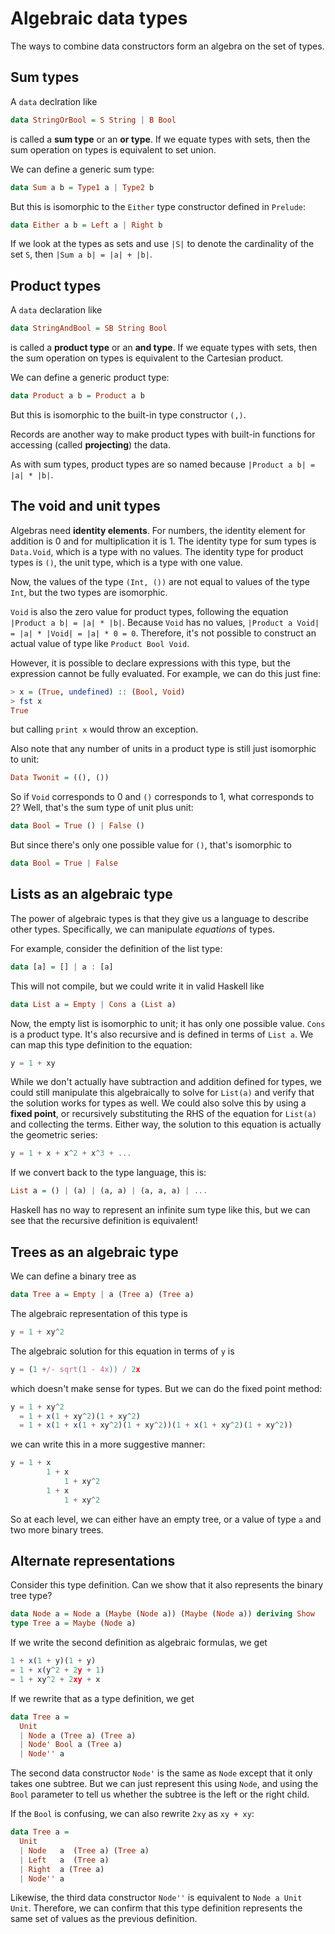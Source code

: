 # Algebraic data types

The ways to combine data constructors form an algebra on the set of types.

## Sum types

A `data` declration like

```hs
data StringOrBool = S String | B Bool
```

is called a **sum type** or an **or type**.
If we equate types with sets, then the sum operation on types is equivalent to set union.

We can define a generic sum type:

```hs
data Sum a b = Type1 a | Type2 b
```

But this is isomorphic to the `Either` type constructor defined in `Prelude`:

```hs
data Either a b = Left a | Right b
```

If we look at the types as sets and use `|S|` to denote the cardinality of the set `S`, then `|Sum a b| = |a| + |b|`.

## Product types

A `data` declaration like

```hs
data StringAndBool = SB String Bool
```

is called a **product type** or an **and type**.
If we equate types with sets, then the sum operation on types is equivalent to the Cartesian product.

We can define a generic product type:

```hs
data Product a b = Product a b
```

But this is isomorphic to the built-in type constructor `(,)`.

Records are another way to make product types with built-in functions for accessing (called **projecting**) the data.

As with sum types, product types are so named because `|Product a b| = |a| * |b|`.

## The void and unit types

Algebras need **identity elements**.
For numbers, the identity element for addition is 0 and for multiplication it is 1.
The identity type for sum types is `Data.Void`, which is a type with no values.
The identity type for product types is `()`, the unit type, which is a type with one value.

Now, the values of the type `(Int, ())` are not equal to values of the type `Int`, but the two types are isomorphic.

`Void` is also the zero value for product types, following the equation `|Product a b| = |a| * |b|`.
Because `Void` has no values, `|Product a Void| = |a| * |Void| = |a| * 0 = 0`.
Therefore, it's not possible to construct an actual value of type like `Product Bool Void`.

However, it is possible to declare expressions with this type, but the expression cannot be fully evaluated.
For example, we can do this just fine:

```hs
> x = (True, undefined) :: (Bool, Void)
> fst x
True
```

but calling `print x` would throw an exception.

Also note that any number of units in a product type is still just isomorphic to unit:

```hs
Data Twonit = ((), ())
```

So if `Void` corresponds to 0 and `()` corresponds to 1, what corresponds to 2?
Well, that's the sum type of unit plus unit:

```hs
data Bool = True () | False ()
```

But since there's only one possible value for `()`, that's isomorphic to

```hs
data Bool = True | False
```

## Lists as an algebraic type

The power of algebraic types is that they give us a language to describe other types.
Specifically, we can manipulate *equations* of types.

For example, consider the definition of the list type:

```hs
data [a] = [] | a : [a]
```

This will not compile, but we could write it in valid Haskell like

```hs
data List a = Empty | Cons a (List a)
```

Now, the empty list is isomorphic to unit; it has only one possible value.
`Cons` is a product type.
It's also recursive and is defined in terms of `List a`.
We can map this type definition to the equation:

```js
y = 1 + xy
```

While we don't actually have subtraction and addition defined for types, we could still manipulate this algebraically to solve for `List(a)` and verify that the solution works for types as well.
We could also solve this by using a **fixed point**, or recursively substituting the RHS of the equation for `List(a)` and collecting the terms.
Either way, the solution to this equation is actually the geometric series:

```js
y = 1 + x + x^2 + x^3 + ...
```

If we convert back to the type language, this is:

```hs
List a = () | (a) | (a, a) | (a, a, a) | ...
```

Haskell has no way to represent an infinite sum type like this, but we can see that the recursive definition is equivalent!

## Trees as an algebraic type

We can define a binary tree as

```hs
data Tree a = Empty | a (Tree a) (Tree a)
```

The algebraic representation of this type is

```js
y = 1 + xy^2
```

The algebraic solution for this equation in terms of `y` is

```js
y = (1 +/- sqrt(1 - 4x)) / 2x
```

which doesn't make sense for types.
But we can do the fixed point method:

```js
y = 1 + xy^2
  = 1 + x(1 + xy^2)(1 + xy^2)
  = 1 + x(1 + x(1 + xy^2)(1 + xy^2))(1 + x(1 + xy^2)(1 + xy^2))
```

we can write this in a more suggestive manner:

```js
y = 1 + x
        1 + x
            1 + xy^2
        1 + x
            1 + xy^2
```

So at each level, we can either have an empty tree, or a value of type `a` and two more binary trees.

## Alternate representations

Consider this type definition.
Can we show that it also represents the binary tree type?

```hs
data Node a = Node a (Maybe (Node a)) (Maybe (Node a)) deriving Show
type Tree a = Maybe (Node a)
```

If we write the second definition as algebraic formulas, we get

```js
1 + x(1 + y)(1 + y)
= 1 + x(y^2 + 2y + 1)
= 1 + xy^2 + 2xy + x
```

If we rewrite that as a type definition, we get

```hs
data Tree a =
  Unit
  | Node a (Tree a) (Tree a)
  | Node' Bool a (Tree a)
  | Node'' a
```

The second data constructor `Node'` is the same as `Node` except that it only takes one subtree.
But we can just represent this using `Node`, and using the `Bool` parameter to tell us whether the subtree is the left or the right child.

If the `Bool` is confusing, we can also rewrite `2xy` as `xy + xy`:

```hs
data Tree a =
  Unit
  | Node   a  (Tree a) (Tree a)
  | Left   a  (Tree a)
  | Right  a (Tree a)
  | Node'' a
```

Likewise, the third data constructor `Node''` is equivalent to `Node a Unit Unit`.
Therefore, we can confirm that this type definition represents the same set of values as the previous definition.